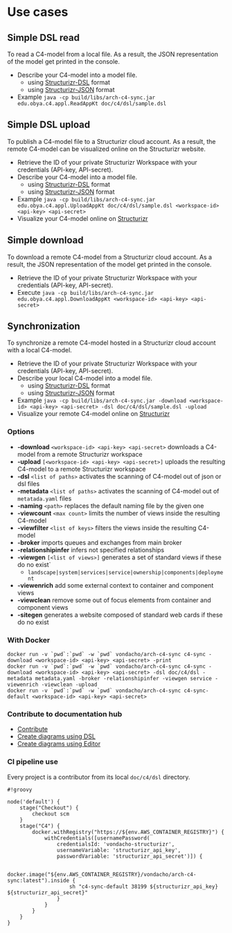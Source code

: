 # Use cases

## Simple DSL read

To read a C4-model from a local file. As a result, the JSON representation of the model get printed in the console.

- Describe your C4-model into a model file.
    - using [Structurizr-DSL](https://github.com/structurizr/dsl/blob/master/docs/language-reference.md) format
    - using [Structurizr-JSON](https://structurizr.com/json) format
- Example `java -cp build/libs/arch-c4-sync.jar edu.obya.c4.appl.ReadAppKt doc/c4/dsl/sample.dsl`

## Simple DSL upload

To publish a C4-model file to a Structurizr cloud account. As a result, the remote C4-model can be visualized online on the Structurizr website.

- Retrieve the ID of your private Structurizr Workspace with your credentials (API-key, API-secret).
- Describe your C4-model into a model file.
    - using [Structurizr-DSL](https://github.com/structurizr/dsl/blob/master/docs/language-reference.md) format
    - using [Structurizr-JSON](https://structurizr.com/json) format
- Example `java -cp build/libs/arch-c4-sync.jar edu.obya.c4.appl.UploadAppKt doc/c4/dsl/sample.dsl <workspace-id> <api-key> <api-secret>`
- Visualize your C4-model online on [Structurizr](https://www.structurizr.com/workspace/<workspace-id>)

## Simple download

To download a remote C4-model from a Structurizr cloud account. As a result, the JSON representation of the model get printed in the console.

- Retrieve the ID of your private Structurizr Workspace with your credentials (API-key, API-secret).
- Execute `java -cp build/libs/arch-c4-sync.jar edu.obya.c4.appl.DownloadAppKt <workspace-id> <api-key> <api-secret>`

## Synchronization

To synchronize a remote C4-model hosted in a Structurizr cloud account with a local C4-model.

- Retrieve the ID of your private Structurizr Workspace with your credentials (API-key, API-secret).
- Describe your local C4-model into a model file.
    - using [Structurizr-DSL](https://github.com/structurizr/dsl/blob/master/docs/language-reference.md) format
    - using [Structurizr-JSON](https://structurizr.com/json) format
- Example `java -cp build/libs/arch-c4-sync.jar -download <workspace-id> <api-key> <api-secret> -dsl doc/c4/dsl/sample.dsl -upload`
- Visualize your remote C4-model online on [Structurizr](https://www.structurizr.com/workspace/<workspace-id>)

### Options

- **-download** `<workspace-id> <api-key> <api-secret>` downloads a C4-model from a remote Structurizr workspace
- **-upload** `[<workspace-id> <api-key> <api-secret>]` uploads the resulting C4-model to a remote Structurizr workspace
- **-dsl** `<list of paths>` activates the scanning of C4-model out of json or dsl files
- **-metadata** `<list of paths>` activates the scanning of C4-model out of `metatada.yaml` files
- **-naming** `<path>` replaces the default naming file by the given one
- **-viewcount** `<max count>` limits the number of views inside the resulting C4-model
- **-viewfilter** `<list of keys>` filters the views inside the resulting C4-model
- **-broker** imports queues and exchanges from main broker
- **-relationshipinfer** infers not specified relationships
- **-viewgen** `[<list of views>]` generates a set of standard views if these do no exist`
    - `landscape|system|services|service|ownership|components|deployment`
- **-viewenrich** add some external context to container and component views
- **-viewclean** remove some out of focus elements from container and component views
- **-sitegen** generates a website composed of standard web cards if these do no exist

### With Docker

```
docker run -v `pwd`:`pwd` -w `pwd` vondacho/arch-c4-sync c4-sync -download <workspace-id> <api-key> <api-secret> -print
docker run -v `pwd`:`pwd` -w `pwd` vondacho/arch-c4-sync c4-sync -download <workspace-id> <api-key> <api-secret> -dsl doc/c4/dsl -metadata metadata.yaml -broker -relationshipinfer -viewgen service -viewenrich -viewclean -upload
docker run -v `pwd`:`pwd` -w `pwd` vondacho/arch-c4-sync c4-sync-default <workspace-id> <api-key> <api-secret>
```

### Contribute to documentation hub

- [Contribute](https://www.structurizr.com/share/38199/diagrams#c4-contribute)
- [Create diagrams using DSL](https://www.structurizr.com/share/38199/diagrams#c4-create-with-dsl)
- [Create diagrams using Editor](https://www.structurizr.com/share/38199/diagrams#c4-create-with-editor)

### CI pipeline use

Every project is a contributor from its local `doc/c4/dsl` directory.

```
#!groovy

node('default') {
    stage("Checkout") {
        checkout scm
    }
    stage("C4") {
        docker.withRegistry("https://${env.AWS_CONTAINER_REGISTRY}") {
            withCredentials([usernamePassword(
                credentialsId: 'vondacho-structurizr',
                usernameVariable: 'structurizr_api_key',
                passwordVariable: 'structurizr_api_secret')]) {

                docker.image("${env.AWS_CONTAINER_REGISTRY}/vondacho/arch-c4-sync:latest").inside {
                    sh "c4-sync-default 38199 ${structurizr_api_key} ${structurizr_api_secret}"
                }
            }
        }
    }
}
```
